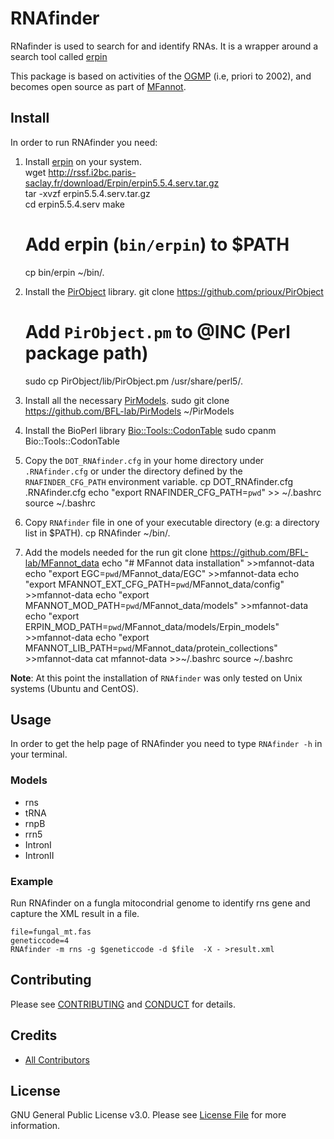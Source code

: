# RNAfinder

RNafinder is used to  search for and identify RNAs. It is a wrapper around a search tool called [erpin]((http://rna.igmors.u-psud.fr/Software/erpin.php))

This package is based on activities of  the [OGMP](http://megasun.bch.umontreal.ca/ogmp/) (i.e, priori to 2002), and
becomes open source as part of [MFannot](http://megasun.bch.umontreal.ca/RNAweasel/).

## Install

In order to run RNAfinder you need:

1. Install [erpin](http://rna.igmors.u-psud.fr/Software/erpin.php) on your system.  
        wget http://rssf.i2bc.paris-saclay.fr/download/Erpin/erpin5.5.4.serv.tar.gz    
        tar -xvzf erpin5.5.4.serv.tar.gz    
        cd erpin5.5.4.serv
	make
	# Add erpin (`bin/erpin`) to $PATH
	cp bin/erpin ~/bin/.
	
2. Install the [PirObject](https://github.com/prioux/PirObject) library.
        git clone https://github.com/prioux/PirObject
	# Add `PirObject.pm` to @INC (Perl package path)
	sudo cp PirObject/lib/PirObject.pm /usr/share/perl5/.

3. Install all the necessary [PirModels](https://github.com/BFL-lab/PirModels).
        sudo git clone https://github.com/BFL-lab/PirModels ~/PirModels

4. Install the BioPerl library [Bio::Tools::CodonTable](http://search.cpan.org/dist/BioPerl/Bio/Tools/CodonTable.pm)
        sudo cpanm Bio::Tools::CodonTable

5. Copy the `DOT_RNAfinder.cfg` in your home directory under `.RNAfinder.cfg` or under the directory defined by the `RNAFINDER_CFG_PATH` environment variable.
        cp DOT_RNAfinder.cfg .RNAfinder.cfg
	echo "export RNAFINDER_CFG_PATH=`pwd`" >> ~/.bashrc
	source ~/.bashrc

6. Copy `RNAfinder` file in one of your executable directory (e.g: a directory list in $PATH).
	cp RNAfinder ~/bin/.

7. Add the models needed for the run
        git clone https://github.com/BFL-lab/MFannot_data
	echo "# MFannot data installation" >>mfannot-data
	echo "export EGC=`pwd`/MFannot_data/EGC" >>mfannot-data
	echo "export MFANNOT_EXT_CFG_PATH=`pwd`/MFannot_data/config" >>mfannot-data
	echo "export MFANNOT_MOD_PATH=`pwd`/MFannot_data/models" >>mfannot-data
	echo "export ERPIN_MOD_PATH=`pwd`/MFannot_data/models/Erpin_models" >>mfannot-data
	echo "export MFANNOT_LIB_PATH=`pwd`/MFannot_data/protein_collections" >>mfannot-data
	cat mfannot-data >>~/.bashrc
	source ~/.bashrc

**Note**: At this point the installation of `RNAfinder` was only tested on Unix systems (Ubuntu and CentOS).

## Usage

In order to get the help page of RNAfinder you need to type `RNAfinder -h` in your terminal.

### Models

- rns
- tRNA
- rnpB
- rrn5
- IntronI
- IntronII

### Example

Run RNAfinder on a fungla mitocondrial genome to identify rns gene and capture the XML result in a file.

```
file=fungal_mt.fas
geneticcode=4
RNAfinder -m rns -g $geneticcode -d $file  -X - >result.xml
```

## Contributing

Please see [CONTRIBUTING](CONTRIBUTING.md) and [CONDUCT](CONDUCT.md) for details.

## Credits

- [All Contributors](https://github.com/BFL-lab/RNAfinder/graphs/contributors)

## License

GNU General Public License v3.0. Please see [License File](LICENSE.md) for more information.
